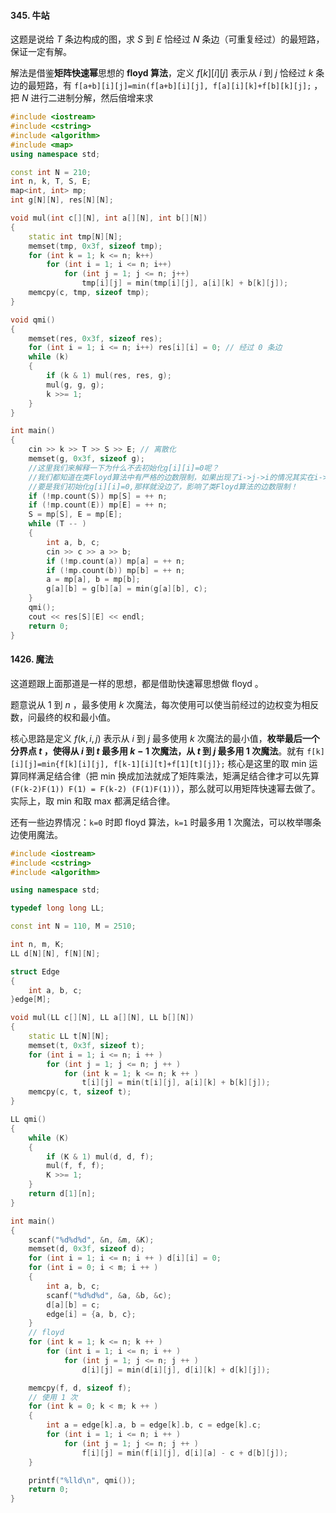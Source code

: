 #### 345. 牛站

这题是说给 $T$ 条边构成的图，求 $S$ 到 $E$ 恰经过 $N$ 条边（可重复经过）的最短路，保证一定有解。

解法是借鉴**矩阵快速幂**思想的 **floyd 算法**，定义 $f[k][i][j]$ 表示从 $i$ 到 $j$ 恰经过 $k$ 条边的最短路，有 `f[a+b][i][j]=min(f[a+b][i][j], f[a][i][k]+f[b][k][j];` ，把 $N$ 进行二进制分解，然后倍增来求

```C++
#include <iostream>
#include <cstring>
#include <algorithm>
#include <map>
using namespace std;

const int N = 210;
int n, k, T, S, E;
map<int, int> mp;
int g[N][N], res[N][N];

void mul(int c[][N], int a[][N], int b[][N])
{
    static int tmp[N][N];
    memset(tmp, 0x3f, sizeof tmp);
    for (int k = 1; k <= n; k++)
        for (int i = 1; i <= n; i++)
            for (int j = 1; j <= n; j++)
                tmp[i][j] = min(tmp[i][j], a[i][k] + b[k][j]);
    memcpy(c, tmp, sizeof tmp);
}

void qmi()
{
    memset(res, 0x3f, sizeof res);
    for (int i = 1; i <= n; i++) res[i][i] = 0; // 经过 0 条边
    while (k)
    {
        if (k & 1) mul(res, res, g);
        mul(g, g, g);
        k >>= 1;
    }
}

int main()
{
    cin >> k >> T >> S >> E; // 离散化
    memset(g, 0x3f, sizeof g);
    //这里我们来解释一下为什么不去初始化g[i][i]=0呢？
    //我们都知道在类Floyd算法中有严格的边数限制，如果出现了i->j->i的情况其实在i->i中我们是有2条边的
    //要是我们初始化g[i][i]=0,那样就没边了，影响了类Floyd算法的边数限制！
    if (!mp.count(S)) mp[S] = ++ n;
    if (!mp.count(E)) mp[E] = ++ n;
    S = mp[S], E = mp[E];
    while (T -- )
    {
        int a, b, c;
        cin >> c >> a >> b;
        if (!mp.count(a)) mp[a] = ++ n;
        if (!mp.count(b)) mp[b] = ++ n;
        a = mp[a], b = mp[b];
        g[a][b] = g[b][a] = min(g[a][b], c);
    }
    qmi();
    cout << res[S][E] << endl;
    return 0;
}
```

#### 1426. 魔法

这道题跟上面那道是一样的思想，都是借助快速幂思想做 floyd 。

题意说从 $1$ 到 $n$ ，最多使用 $k$ 次魔法，每次使用可以使当前经过的边权变为相反数，问最终的权和最小值。

核心思路是定义 $f(k,i,j)$ 表示从 $i$ 到 $j$ 最多使用 $k$ 次魔法的最小值，**枚举最后一个分界点 $t$ ，使得从 $i$ 到 $t$ 最多用 $k-1$ 次魔法，从 $t$ 到 $j$ 最多用 1 次魔法**。就有 `f[k][i][j]=min{f[k][i][j], f[k-1][i][t]+f[1][t][j]};` 核心是这里的取 min 运算同样满足结合律（把 min 换成加法就成了矩阵乘法，矩满足结合律才可以先算 `(F(k-2)F(1)) F(1) = F(k-2) (F(1)F(1))`），那么就可以用矩阵快速幂去做了。实际上，取 min 和取 max 都满足结合律。

还有一些边界情况：`k=0` 时即 floyd 算法，`k=1` 时最多用 1 次魔法，可以枚举哪条边使用魔法。

```C++
#include <iostream>
#include <cstring>
#include <algorithm>

using namespace std;

typedef long long LL;

const int N = 110, M = 2510;

int n, m, K;
LL d[N][N], f[N][N];

struct Edge
{
    int a, b, c;
}edge[M];

void mul(LL c[][N], LL a[][N], LL b[][N])
{
    static LL t[N][N];
    memset(t, 0x3f, sizeof t);
    for (int i = 1; i <= n; i ++ )
        for (int j = 1; j <= n; j ++ )
            for (int k = 1; k <= n; k ++ )
                t[i][j] = min(t[i][j], a[i][k] + b[k][j]);
    memcpy(c, t, sizeof t);
}

LL qmi()
{
    while (K)
    {
        if (K & 1) mul(d, d, f);
        mul(f, f, f);
        K >>= 1;
    }
    return d[1][n];
}

int main()
{
    scanf("%d%d%d", &n, &m, &K);
    memset(d, 0x3f, sizeof d);
    for (int i = 1; i <= n; i ++ ) d[i][i] = 0;
    for (int i = 0; i < m; i ++ )
    {
        int a, b, c;
        scanf("%d%d%d", &a, &b, &c);
        d[a][b] = c;
        edge[i] = {a, b, c};
    }
    // floyd
    for (int k = 1; k <= n; k ++ )
        for (int i = 1; i <= n; i ++ )
            for (int j = 1; j <= n; j ++ )
                d[i][j] = min(d[i][j], d[i][k] + d[k][j]);

    memcpy(f, d, sizeof f);
    // 使用 1 次
    for (int k = 0; k < m; k ++ )
    {
        int a = edge[k].a, b = edge[k].b, c = edge[k].c;
        for (int i = 1; i <= n; i ++ )
            for (int j = 1; j <= n; j ++ )
                f[i][j] = min(f[i][j], d[i][a] - c + d[b][j]);
    }

    printf("%lld\n", qmi());
    return 0;
}
```



